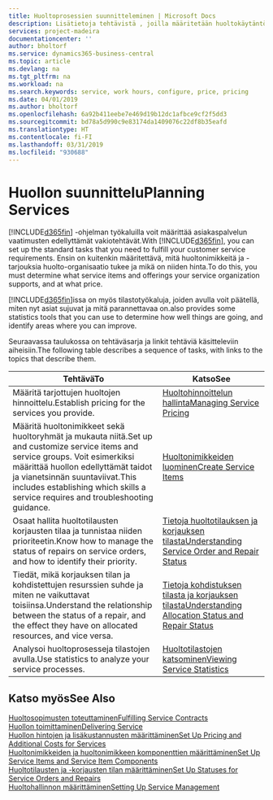 ```yaml
---
title: Huoltoprosessien suunnitteleminen | Microsoft Docs
description: Lisätietoja tehtävistä , joilla määritetään huoltokäytäntöjen ja -prosessien määrityksessä käytettävät säännöt ja arvot.
services: project-madeira
documentationcenter: ''
author: bholtorf
ms.service: dynamics365-business-central
ms.topic: article
ms.devlang: na
ms.tgt_pltfrm: na
ms.workload: na
ms.search.keywords: service, work hours, configure, price, pricing
ms.date: 04/01/2019
ms.author: bholtorf
ms.openlocfilehash: 6a92b411eebe7e469d19b12dc1afbce9cf2f5dd3
ms.sourcegitcommit: bd78a5d990c9e83174da1409076c22df8b35eafd
ms.translationtype: HT
ms.contentlocale: fi-FI
ms.lasthandoff: 03/31/2019
ms.locfileid: "930688"
---
```

# <a name="planning-services"></a><span data-ttu-id="a1d03-103">Huollon suunnittelu</span><span class="sxs-lookup"><span data-stu-id="a1d03-103">Planning Services</span></span>
<span data-ttu-id="a1d03-104">[!INCLUDE[d365fin](includes/d365fin_md.md)] -ohjelman työkaluilla voit määrittää asiakaspalvelun vaatimusten edellyttämät vakiotehtävät.</span><span class="sxs-lookup"><span data-stu-id="a1d03-104">With [!INCLUDE[d365fin](includes/d365fin_md.md)], you can set up the standard tasks that you need to fulfill your customer service requirements.</span></span> <span data-ttu-id="a1d03-105">Ensin on kuitenkin määritettävä, mitä huoltonimikkeitä ja -tarjouksia huolto-organisaatio tukee ja mikä on niiden hinta.</span><span class="sxs-lookup"><span data-stu-id="a1d03-105">To do this, you must determine what service items and offerings your service organization supports, and at what price.</span></span>   

[!INCLUDE[d365fin](includes/d365fin_md.md)]<span data-ttu-id="a1d03-106">issa on myös tilastotyökaluja, joiden avulla voit päätellä, miten nyt asiat sujuvat ja mitä parannettavaa on.</span><span class="sxs-lookup"><span data-stu-id="a1d03-106">also provides some statistics tools that you can use to determine how well things are going, and identify areas where you can improve.</span></span>
  
<span data-ttu-id="a1d03-107">Seuraavassa taulukossa on tehtäväsarja ja linkit tehtäviä käsitteleviin aiheisiin.</span><span class="sxs-lookup"><span data-stu-id="a1d03-107">The following table describes a sequence of tasks, with links to the topics that describe them.</span></span>   
  
|<span data-ttu-id="a1d03-108">**Tehtävä**</span><span class="sxs-lookup"><span data-stu-id="a1d03-108">**To**</span></span>|<span data-ttu-id="a1d03-109">**Katso**</span><span class="sxs-lookup"><span data-stu-id="a1d03-109">**See**</span></span>|  
|------------|-------------|  
|<span data-ttu-id="a1d03-110">Määritä tarjottujen huoltojen hinnoittelu.</span><span class="sxs-lookup"><span data-stu-id="a1d03-110">Establish pricing for the services you provide.</span></span>|[<span data-ttu-id="a1d03-111">Huoltohinnoittelun hallinta</span><span class="sxs-lookup"><span data-stu-id="a1d03-111">Managing Service Pricing</span></span>](service-service-price-management.md)|
|<span data-ttu-id="a1d03-112">Määritä huoltonimikkeet sekä huoltoryhmät ja mukauta niitä.</span><span class="sxs-lookup"><span data-stu-id="a1d03-112">Set up and customize service items and service groups.</span></span> <span data-ttu-id="a1d03-113">Voit esimerkiksi määrittää huollon edellyttämät taidot ja vianetsinnän suuntaviivat.</span><span class="sxs-lookup"><span data-stu-id="a1d03-113">This includes establishing which skills a service requires and troubleshooting guidance.</span></span>| [<span data-ttu-id="a1d03-114">Huoltonimikkeiden luominen</span><span class="sxs-lookup"><span data-stu-id="a1d03-114">Create Service Items</span></span>](service-how-to-create-service-items.md)|  
|<span data-ttu-id="a1d03-115">Osaat hallita huoltotilausten korjausten tilaa ja tunnistaa niiden prioriteetin.</span><span class="sxs-lookup"><span data-stu-id="a1d03-115">Know how to manage the status of repairs on service orders, and how to identify their priority.</span></span>|[<span data-ttu-id="a1d03-116">Tietoja huoltotilauksen ja korjauksen tilasta</span><span class="sxs-lookup"><span data-stu-id="a1d03-116">Understanding Service Order and Repair Status</span></span>](service-service-order-status-and-repair-status.md)|  
|<span data-ttu-id="a1d03-117">Tiedät, mikä korjauksen tilan ja kohdistettujen resurssien suhde ja miten ne vaikuttavat toisiinsa.</span><span class="sxs-lookup"><span data-stu-id="a1d03-117">Understand the relationship between the status of a repair, and the effect they have on allocated resources, and vice versa.</span></span>|[<span data-ttu-id="a1d03-118">Tietoja kohdistuksen tilasta ja korjauksen tilasta</span><span class="sxs-lookup"><span data-stu-id="a1d03-118">Understanding Allocation Status and Repair Status</span></span>](service-allocation-status-and-repair-status.md)|  
|<span data-ttu-id="a1d03-119">Analysoi huoltoprosesseja tilastojen avulla.</span><span class="sxs-lookup"><span data-stu-id="a1d03-119">Use statistics to analyze your service processes.</span></span> | [<span data-ttu-id="a1d03-120">Huoltotilastojen katsominen</span><span class="sxs-lookup"><span data-stu-id="a1d03-120">Viewing Service Statistics</span></span>](service-service-statistics.md) |

## <a name="see-also"></a><span data-ttu-id="a1d03-121">Katso myös</span><span class="sxs-lookup"><span data-stu-id="a1d03-121">See Also</span></span>
[<span data-ttu-id="a1d03-122">Huoltosopimusten toteuttaminen</span><span class="sxs-lookup"><span data-stu-id="a1d03-122">Fulfilling Service Contracts</span></span>](service-fulfill-service-contracts.md)  
[<span data-ttu-id="a1d03-123">Huollon toimittaminen</span><span class="sxs-lookup"><span data-stu-id="a1d03-123">Delivering Service</span></span>](service-deliver-service.md)  
[<span data-ttu-id="a1d03-124">Huollon hintojen ja lisäkustannusten määrittäminen</span><span class="sxs-lookup"><span data-stu-id="a1d03-124">Set Up Pricing and Additional Costs for Services</span></span>](service-how-setup-service-costs-pricing.md)  
[<span data-ttu-id="a1d03-125">Huoltonimikkeiden ja huoltonimikkeen komponenttien määrittäminen</span><span class="sxs-lookup"><span data-stu-id="a1d03-125">Set Up Service Items and Service Item Components</span></span>](service-how-setup-service-items.md)  
[<span data-ttu-id="a1d03-126">Huoltotilausten ja -korjausten tilan määrittäminen</span><span class="sxs-lookup"><span data-stu-id="a1d03-126">Set Up Statuses for Service Orders and Repairs</span></span>](service-order-repair-status.md)  
[<span data-ttu-id="a1d03-127">Huoltohallinnon määrittäminen</span><span class="sxs-lookup"><span data-stu-id="a1d03-127">Setting Up Service Management</span></span>](service-setup-service.md)  
